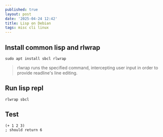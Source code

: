 ```yaml
---
published: true
layout: post
date: '2025-04-24 12:42'
title: Lisp on Debian
tags: misc cli linux 
---
```

## Install common lisp and rlwrap

    sudo apt install sbcl rlwrap

> rlwrap  runs  the specified command, intercepting user input in order to provide readline's line editing.

## Run lisp repl

    rlwrap sbcl

## Test

    (+ 1 2 3)
    ; should return 6
